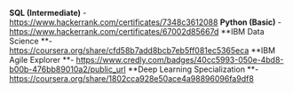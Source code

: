 **SQL (Intermediate)** - https://www.hackerrank.com/certificates/7348c3612088 
**Python (Basic)** - https://www.hackerrank.com/certificates/67002d85667d
**IBM Data Science **- https://coursera.org/share/cfd58b7add8bcb7eb5ff081ec5365eca
**IBM Agile Explorer **- https://www.credly.com/badges/40cc5993-050e-4bd8-b00b-476bb89010a2/public_url
**Deep Learning Specialization **- https://coursera.org/share/1802cca928e50ace4a98896096fa9df8
